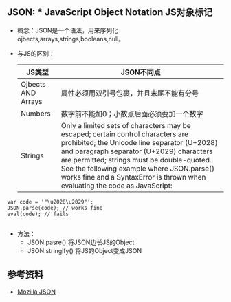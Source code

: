 ## JSON: * JavaScript Object Notation JS对象标记

* 概念：JSON是一个语法，用来序列化ojbects,arrays,strings,booleans,null。
* 与JS的区别：

    |JS类型| JSON不同点 |
    | - | - |
    | Ojbects AND Arrays | 属性必须用双引号包裹，并且末尾不能有分号 |
    | Numbers | 数字前不能加0；小数点后面必须要加一个数字 |
    | Strings | Only a limited sets of characters may be escaped; certain control characters are prohibited; the Unicode line separator (U+2028) and paragraph separator (U+2029) characters are permitted; strings must be double-quoted. See the following example where JSON.parse() works fine and a SyntaxError is thrown when evaluating the code as JavaScript: |
    
``` 
var code = '"\u2028\u2029"';
JSON.parse(code); // works fine
eval(code); // fails
    
```

* 方法：
    * JSON.pasre() 将JSON边长JS的Object
    * JSON.stringify() 将JS的Object变成JSON


## 参考资料
* [Mozilla JSON](https://developer.mozilla.org/en-US/docs/Web/JavaScript/Reference/Global_Objects/JSON)
